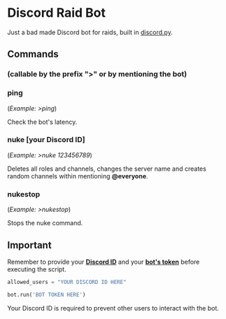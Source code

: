 # Discord Raid Bot
Just a bad made Discord bot for raids, built in [discord.py](https://discordpy.readthedocs.io/en/stable/index.html).
## Commands
### (callable by the prefix ">" or by mentioning the bot)
### ping
(_Example: >ping_)

Check the bot's latency.

### nuke [your Discord ID]
(_Example: >nuke 123456789_)

Deletes all roles and channels, changes the server name and creates random channels within mentioning **@everyone**.

### nukestop
(_Example: >nukestop_)

Stops the nuke command.
## Important
Remember to provide your [**Discord ID**](https://support.discord.com/hc/en-us/articles/206346498-Where-can-I-find-my-User-Server-Message-ID-) and your [**bot's token**](https://discord.com/developers/applications) before executing the script.
```py
allowed_users = "YOUR DISCORD ID HERE"
```
```py
bot.run('BOT TOKEN HERE')
```
Your Discord ID is required to prevent other users to interact with the bot.
